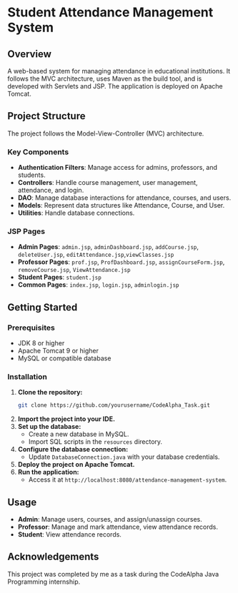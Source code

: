 # Student Attendance Management System

## Overview

A web-based system for managing attendance in educational institutions. It follows the MVC architecture, uses Maven as the build tool, and is developed with Servlets and JSP. The application is deployed on Apache Tomcat.

## Project Structure

The project follows the Model-View-Controller (MVC) architecture.


### Key Components

- **Authentication Filters**: Manage access for admins, professors, and students.
- **Controllers**: Handle course management, user management, attendance, and login.
- **DAO**: Manage database interactions for attendance, courses, and users.
- **Models**: Represent data structures like Attendance, Course, and User.
- **Utilities**: Handle database connections.

### JSP Pages

- **Admin Pages**: `admin.jsp`, `adminDashboard.jsp`, `addCourse.jsp`, `deleteUser.jsp`, `editAttendance.jsp`,`viewClasses.jsp`
- **Professor Pages**: `prof.jsp`, `ProfDashboard.jsp`, `assignCourseForm.jsp`, `removeCourse.jsp`, `ViewAttendance.jsp`
- **Student Pages**: `student.jsp`
- **Common Pages**: `index.jsp`, `login.jsp`, `adminlogin.jsp`

## Getting Started

### Prerequisites

- JDK 8 or higher
- Apache Tomcat 9 or higher
- MySQL or compatible database

### Installation

1. **Clone the repository:**
    ```bash
    git clone https://github.com/yourusername/CodeAlpha_Task.git
    ```
2. **Import the project into your IDE.**
3. **Set up the database:**
    - Create a new database in MySQL.
    - Import SQL scripts in the `resources` directory.
4. **Configure the database connection:**
    - Update `DatabaseConnection.java` with your database credentials.
5. **Deploy the project on Apache Tomcat.**
6. **Run the application:**
    - Access it at `http://localhost:8080/attendance-management-system`.

## Usage

- **Admin**: Manage users, courses, and assign/unassign courses.
- **Professor**: Manage and mark attendance, view attendance records.
- **Student**: View attendance records.


## Acknowledgements

This project was completed by me as a task during the CodeAlpha Java Programming internship.


